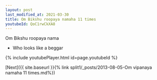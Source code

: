 ```yaml
---
layout: post
last_modified_at: 2021-03-30
title: Om Bikshu roopaya namaha 11 times
youtubeId: QoC1rwCkXA8
---
```

 
 
Om Bikshu roopaya nama 
 
 -  Who looks like a beggar 
 
  
 
  
 
 
 
 
 
 


{% include youtubePlayer.html id=page.youtubeId %}
 
[Next]({{ site.baseurl }}{% link  split1/_posts/2013-08-05-Om vipanaya namaha 11 times.md%})
 
